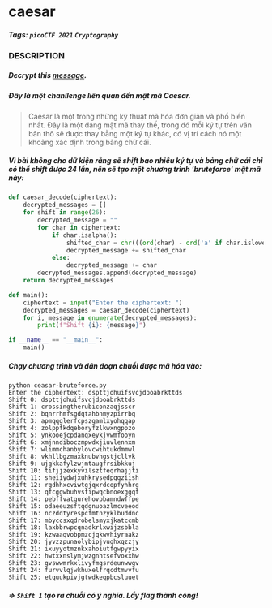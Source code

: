 # caesar
##### Tags: `picoCTF 2021` `Cryptography`
### DESCRIPTION
##### Decrypt this [message](https://jupiter.challenges.picoctf.org/static/6385b895dcb30c74dbd1f0ea271e3563/ciphertext).
##### Đây là một chanllenge liên quan đến mật mã Caesar. 
> Caesar là một trong những kỹ thuật mã hóa đơn giản và phổ biến nhất. Đây là một dạng mật mã thay thế, trong đó mỗi ký tự trên văn bản thô sẽ được thay bằng một ký tự khác, có vị trí cách nó một khoảng xác định trong bảng chữ cái.
##### Vì bài không cho dữ kiện rằng sẽ shift bao nhiêu ký tự và bảng chữ cái chỉ có thể shift được 24 lần, nên sẽ tạo một chương trình 'bruteforce' mật mã này:
``` python
def caesar_decode(ciphertext):
    decrypted_messages = []
    for shift in range(26):
        decrypted_message = ""
        for char in ciphertext:
            if char.isalpha():
                shifted_char = chr(((ord(char) - ord('a' if char.islower() else 'A') - shift) % 26) + ord('a' if char.islower() else 'A'))
                decrypted_message += shifted_char
            else:
                decrypted_message += char
        decrypted_messages.append(decrypted_message)
    return decrypted_messages

def main():
    ciphertext = input("Enter the ciphertext: ")
    decrypted_messages = caesar_decode(ciphertext)
    for i, message in enumerate(decrypted_messages):
        print(f"Shift {i}: {message}")

if __name__ == "__main__":
    main()

```
##### Chạy chương trình và dán đoạn chuỗi được mã hóa vào:
```
python ceasar-bruteforce.py 
Enter the ciphertext: dspttjohuifsvcjdpoabrkttds
Shift 0: dspttjohuifsvcjdpoabrkttds
Shift 1: crossingtherubiconzaqjsscr
Shift 2: bqnrrhmfsgdqtahbnmyzpirrbq
Shift 3: apmqqglerfcpszgamlxyohqqap
Shift 4: zolppfkdqeboryfzlkwxngppzo
Shift 5: ynkooejcpdanqxeykjvwmfooyn
Shift 6: xmjnndiboczmpwdxjiuvlennxm
Shift 7: wlimmchanbylovcwihtukdmmwl
Shift 8: vkhllbgzmaxknubvhgstjcllvk
Shift 9: ujgkkafylzwjmtaugfrsibkkuj
Shift 10: tifjjzexkyvilsztfeqrhajjti
Shift 11: sheiiydwjxuhkrysedpqgziish
Shift 12: rgdhhxcviwtgjqxrdcopfyhhrg
Shift 13: qfcggwbuhvsfipwqcbnoexggqf
Shift 14: pebffvatgurehovpbamndwffpe
Shift 15: odaeeuzsftqdgnuoazlmcveeod
Shift 16: nczddtyrespcfmtnzyklbuddnc
Shift 17: mbyccsxqdrobelsmyxjkatccmb
Shift 18: laxbbrwpcqnadkrlxwijzsbbla
Shift 19: kzwaaqvobpmzcjqkwvhiyraakz
Shift 20: jyvzzpunaolybipjvughxqzzjy
Shift 21: ixuyyotmznkxahoiutfgwpyyix
Shift 22: hwtxxnslymjwzgnhtsefvoxxhw
Shift 23: gvswwmrkxlivyfmgsrdeunwwgv
Shift 24: furvvlqjwkhuxelfrqcdtmvvfu
Shift 25: etquukpivjgtwdkeqpbcsluuet
```
##### => `Shift 1` tạo ra chuỗi có ý nghĩa. Lấy flag thành công!
